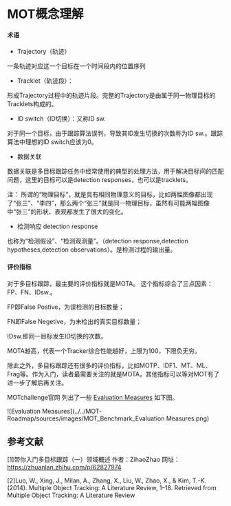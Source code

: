 # MOT概念理解

#### 术语

- Trajectory（轨迹）

一条轨迹对应这一个目标在一个时间段内的位置序列

- Tracklet（轨迹段）：

形成Trajectory过程中的轨迹片段。完整的Trajectory是由属于同一物理目标的Tracklets构成的。

- ID switch（ID切换）：又称ID sw.

对于同一个目标，由于跟踪算法误判，导致其ID发生切换的次数称为ID sw.。跟踪算法中理想的ID switch应该为0。

- 数据关联 

数据关联是多目标跟踪任务中经常使用的典型的处理方法，用于解决目标间的匹配问题，这里的目标可以是detection responses，也可以是tracklets。

注： 所谓的“物理目标”，就是具有相同物理意义的目标，比如两幅图像都出现了“张三”、“李四”，那么两个“张三”就是同一物理目标，虽然有可能两幅图像中“张三”的形状、表观都发生了很大的变化。

- 检测响应 detection response

也称为“检测假设”、“检测观测量”。（detection response,detection hypotheses,detection observations）。是检测过程的输出量。


#### 评价指标
对于多目标跟踪，最主要的评价指标就是MOTA。
这个指标综合了三点因素：FP、FN、IDsw.。

FP即False Postive，为误检测的目标数量；

FN即False Negetive，为未检出的真实目标数量；

IDsw.即同一目标发生ID切换的次数。

MOTA越高，代表一个Tracker综合性能越好，上限为100，下限负无穷。

除此之外，多目标跟踪还有很多的评价指标，比如MOTP、IDF1、MT、ML、Frag等。作为入门，读者最需要关注的就是MOTA，其他指标可以等对MOT有了进一步了解后再关注。

MOTchallenge官网 列出了一些 [Evaluation Measures](https://motchallenge.net/results/MOT17/) 如下图。

![Evaluation Measures](../../MOT-Roadmap/sources/images/MOT_Benchmark_Evaluation Measures.png)


## 参考文献
[1]带你入门多目标跟踪（一）领域概述
作者：ZihaoZhao
网址：https://zhuanlan.zhihu.com/p/62827974

[2]Luo, W., Xing, J., Milan, A., Zhang, X., Liu, W., Zhao, X., & Kim, T.-K. (2014). Multiple Object Tracking: A Literature Review, 1–18. Retrieved from Multiple Object Tracking: A Literature Review